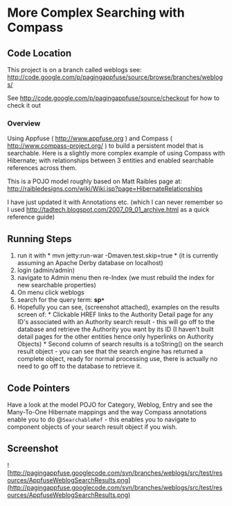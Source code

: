 # More Complex Searching with Compass #

## Code Location ##
This project is on a branch called weblogs see: http://code.google.com/p/pagingappfuse/source/browse/branches/weblogs/

See http://code.google.com/p/pagingappfuse/source/checkout for how to check it out

### Overview ###
Using Appfuse ( http://www.appfuse.org ) and Compass ( http://www.compass-project.org/ ) to build a persistent model that is searchable.
Here is  a slightly more complex example of using Compass with Hibernate; with relationships between 3
entities and enabled searchable references across them.

This is a POJO model roughly based on Matt Raibles page at:
http://raibledesigns.com/wiki/Wiki.jsp?page=HibernateRelationships

I have just updated it with Annotations etc. (which I can never remember so I
used http://tadtech.blogspot.com/2007_09_01_archive.html as a quick reference guide)

## Running Steps ##
  1. run it with
    * mvn jetty:run-war -Dmaven.test.skip=true
    * (it is currently assuming an Apache Derby database on localhost)
  1. login (admin/admin)
  1. navigate to Admin menu then re-Index (we must rebuild the index for new searchable properties)
  1. On menu click weblogs
  1. search for the query term:  **sp`*`**
  1. Hopefully you can see, (screenshot attached), examples on the results screen of:
    * Clickable HREF links to the Authority Detail page for any ID's associated with an Authority search result - this will go off to the database and retrieve the Authority you want by its ID (I haven't built detail pages for the other entities hence only hyperlinks on Authority Objects)
    * Second column of search results is a toString() on the search result object - you can see that the search engine has returned a complete object, ready for normal processing use, there is actually no need to go off to the database to retrieve it.

## Code Pointers ##
Have a look at the model POJO for Category, Weblog, Entry and see the Many-To-One Hibernate
mappings and the way Compass annotations enable you to do @`SearchableRef` - this enables you
to navigate to component objects of your search result object if you wish.

## Screenshot ##

![http://pagingappfuse.googlecode.com/svn/branches/weblogs/src/test/resources/AppfuseWeblogSearchResults.png](http://pagingappfuse.googlecode.com/svn/branches/weblogs/src/test/resources/AppfuseWeblogSearchResults.png)